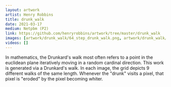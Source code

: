 ```yaml
---
layout: artwork
artist: Henry Robbins
title: drunk_walk
date: 2021-03-17
medium: Netpbm (P2)
link: https://github.com/henryrobbins/artwork/tree/master/drunk_walk
images: [artwork/drunk_walk/64_step_drunk_walk.png, artwork/drunk_walk/256_step_drunk_walk.png, artwork/drunk_walk/1024_step_drunk_walk.png, artwork/drunk_walk/4096_step_drunk_walk.png, artwork/drunk_walk/16_step_drunk_walk.png, artwork/drunk_walk/4_step_drunk_walk.png]
videos: []
---
```

In mathematics, the Drunkard's walk most often refers to a point in the
euclidean plane iteratively moving in a random cardinal direction. This work is
generated via a Drunkard's walk. In each image, the grid depicts 9 different
walks of the same length. Whenever the "drunk" visits a pixel, that pixel is
"eroded" by the pixel becoming whiter.